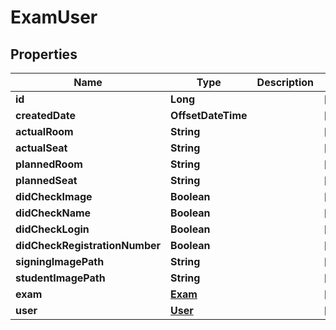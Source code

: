 

# ExamUser


## Properties

| Name | Type | Description | Notes |
|------------ | ------------- | ------------- | -------------|
|**id** | **Long** |  |  [optional] |
|**createdDate** | **OffsetDateTime** |  |  [optional] |
|**actualRoom** | **String** |  |  [optional] |
|**actualSeat** | **String** |  |  [optional] |
|**plannedRoom** | **String** |  |  [optional] |
|**plannedSeat** | **String** |  |  [optional] |
|**didCheckImage** | **Boolean** |  |  [optional] |
|**didCheckName** | **Boolean** |  |  [optional] |
|**didCheckLogin** | **Boolean** |  |  [optional] |
|**didCheckRegistrationNumber** | **Boolean** |  |  [optional] |
|**signingImagePath** | **String** |  |  [optional] |
|**studentImagePath** | **String** |  |  [optional] |
|**exam** | [**Exam**](Exam.md) |  |  [optional] |
|**user** | [**User**](User.md) |  |  [optional] |



